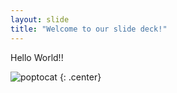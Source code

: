 ```yaml
---
layout: slide
title: "Welcome to our slide deck!"
---
```


Hello World!!

![poptocat](https://octodex.github.com/images/poptocat.png)
{: .center}
